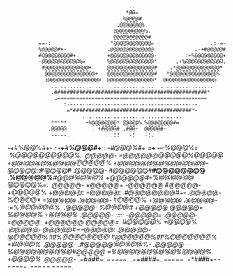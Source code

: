   <p>                                                                                       
                                                                                          
                                                                                          
                                                                                          
                                                                                          
                                           ..                                             
                                          *@@=                                            
                                        .%@@@@#                                           
                                       :@@@@@@@%.                                         
                                      :@@@@@@@@@%.                                        
                                      @@@@@@@@@@@#                                        
              ==-:                   *@@@@@@@@@@@@=                  .:-=-                
              %@@@@@#+-             .@@@@@@@@@@@@@@             .-+#@@@@@#                
              #@@@@@@@@@#+.         +@@@@@@@@@@@@@@-         :+%@@@@@@@@@+                
              -@@@@@@@@@@@@%=       %@@@@@@@@@@@@@@*      .+%@@@@@@@@@@@@.                
               #@@@@@@@@@@@@@@+.    @@@@@@@@@@@@@@@#    .*@@@@@@@@@@@@@@*                 
               .@@@@@@@@@@@@@@@@+   @@@@@@@@@@@@@@@#  .*@@@@@@@@@@@@@@@%                  
                :@@@@@@@@@@@@@@@@@- @@@@@@@@@@@@@@@* -@@@@@@@@@@@@@@@@@.                  
                  .................  ..............  .................                    
                  .#################################################*                     
                   .================================================                      
                      :------------------------------------------.                        
                       =*######################################*-                         
                            ................................                              
                  *****:    :+%@@@@@@@@*:@@@@@%.%@@@@@@@@#=.                              
                 .@@@@@-       .-+#@@@@# .#@@+  @@@@@#+-                                  
                  -----.             .::   -:   -:.                                       
   -+#%@@%#+-     *****:      -+#%@@@#+::*****       -*#@@@%#+.=****+   -****-:*%@@@%*=   
 :%@@@@@@@@@@%.  .@@@@@-    =@@@@@@@@@@@%@@@@@     +@@@@@@@@@@@@@@@@%   +@@@@@@@@@@@@@@@- 
 @@@@@*::#@@@@#  .@@@@@-   #@@@@@@#**#@@@@@@@@   .%@@@@@%***#@@@@@@@%   +@@@@@@#**%@@@@@@ 
 @@@@@%=:        .@@@@@-  +@@@@@+      -@@@@@@   #@@@@@-      +@@@@@%   +@@@@@:    =@@@@@:
 .#@@@@@@@@#+-   .@@@@@-  %@@@@*        =@@@@@  .@@@@@-        #@@@@%   +@@@@@     .@@@@@-
    :=*%@@@@@@%. .@@@@@-  %@@@@#        +@@@@@   @@@@@=        %@@@@%   +@@@@%     .@@@@@-
 :::::   -@@@@@= .@@@@@-  =@@@@@*.     +@@@@@@   *@@@@@=     .#@@@@@%   +@@@@%     .@@@@@-
 @@@@@#==*@@@@@: .@@@@@-   *@@@@@@%##%@@@@@@@@    #@@@@@@%##%@@@@@@@%   +@@@@%     .@@@@@-
 .#@@@@@@@@@@%-  .@@@@@-    -%@@@@@@@@@@#@@@@@     =%@@@@@@@@@@%@@@@%   +@@@@%     .@@@@@-
   .=*####*=:     =====.      .=+####*=..=====       :=*####+- -====-   :=====      =====.
                                                                                          
                                                                                          
                                                                                          
                                                                                          
                                                                                          
                                                                                          
                                                                                          

</p>                                                                                          
